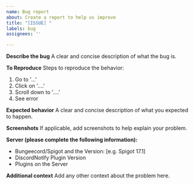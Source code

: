 ```yaml
---
name: Bug report
about: Create a report to help us improve
title: "[ISSUE] "
labels: bug
assignees: ''

---
```


**Describe the bug**
A clear and concise description of what the bug is.

**To Reproduce**
Steps to reproduce the behavior:
1. Go to '...'
2. Click on '....'
3. Scroll down to '....'
4. See error

**Expected behavior**
A clear and concise description of what you expected to happen.

**Screenshots**
If applicable, add screenshots to help explain your problem.

**Server (please complete the following information):**
 - Bungeecord/Spigot and the Version: [e.g. Spigot 17.1]
 - DiscordNotify Plugin Version
 - Plugins on the Server

**Additional context**
Add any other context about the problem here.
